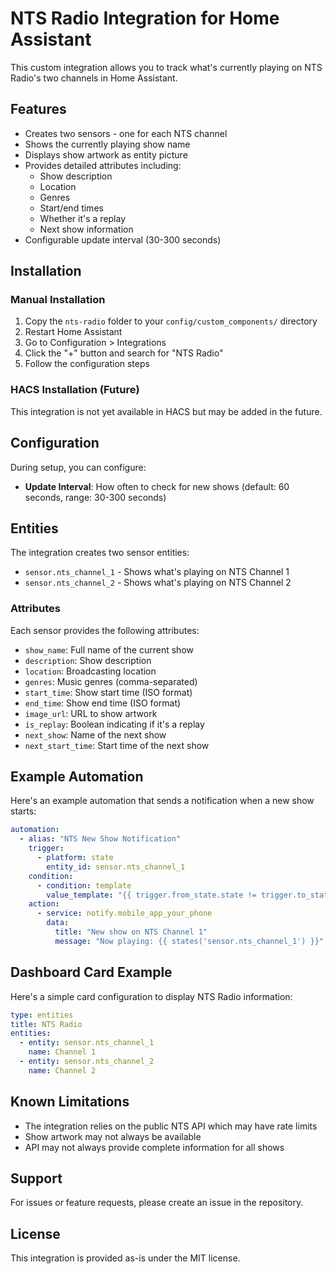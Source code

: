 # NTS Radio Integration for Home Assistant

This custom integration allows you to track what's currently playing on NTS Radio's two channels in Home Assistant.

## Features

- Creates two sensors - one for each NTS channel
- Shows the currently playing show name
- Displays show artwork as entity picture
- Provides detailed attributes including:
  - Show description
  - Location
  - Genres
  - Start/end times
  - Whether it's a replay
  - Next show information
- Configurable update interval (30-300 seconds)

## Installation

### Manual Installation

1. Copy the `nts-radio` folder to your `config/custom_components/` directory
2. Restart Home Assistant
3. Go to Configuration > Integrations
4. Click the "+" button and search for "NTS Radio"
5. Follow the configuration steps

### HACS Installation (Future)

This integration is not yet available in HACS but may be added in the future.

## Configuration

During setup, you can configure:
- **Update Interval**: How often to check for new shows (default: 60 seconds, range: 30-300 seconds)

## Entities

The integration creates two sensor entities:

- `sensor.nts_channel_1` - Shows what's playing on NTS Channel 1
- `sensor.nts_channel_2` - Shows what's playing on NTS Channel 2

### Attributes

Each sensor provides the following attributes:

- `show_name`: Full name of the current show
- `description`: Show description
- `location`: Broadcasting location
- `genres`: Music genres (comma-separated)
- `start_time`: Show start time (ISO format)
- `end_time`: Show end time (ISO format)
- `image_url`: URL to show artwork
- `is_replay`: Boolean indicating if it's a replay
- `next_show`: Name of the next show
- `next_start_time`: Start time of the next show

## Example Automation

Here's an example automation that sends a notification when a new show starts:

```yaml
automation:
  - alias: "NTS New Show Notification"
    trigger:
      - platform: state
        entity_id: sensor.nts_channel_1
    condition:
      - condition: template
        value_template: "{{ trigger.from_state.state != trigger.to_state.state }}"
    action:
      - service: notify.mobile_app_your_phone
        data:
          title: "New show on NTS Channel 1"
          message: "Now playing: {{ states('sensor.nts_channel_1') }}"
```

## Dashboard Card Example

Here's a simple card configuration to display NTS Radio information:

```yaml
type: entities
title: NTS Radio
entities:
  - entity: sensor.nts_channel_1
    name: Channel 1
  - entity: sensor.nts_channel_2
    name: Channel 2
```

## Known Limitations

- The integration relies on the public NTS API which may have rate limits
- Show artwork may not always be available
- API may not always provide complete information for all shows

## Support

For issues or feature requests, please create an issue in the repository.

## License

This integration is provided as-is under the MIT license.